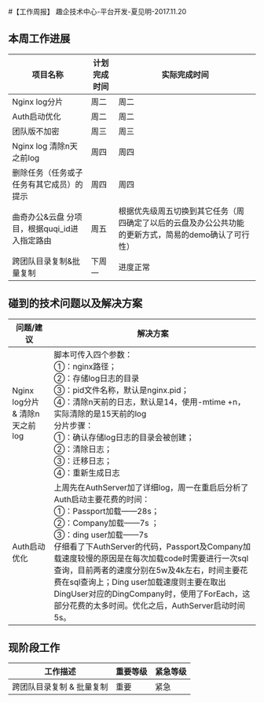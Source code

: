 #【工作周报】 趣企技术中心-平台开发-夏见明-2017.11.20

## 本周工作进展
| 项目名称  | 计划完成时间  | 实际完成时间  |
| ------------ | ------------ | ------------ |
| Nginx log分片  | 周二  | 周二  |
| Auth启动优化  | 周二  | 周二  |
| 团队版不加密  | 周三  | 周三  |
| Nginx log 清除n天之前log  | 周四  | 周四  |
| 删除任务（任务或子任务有其它成员）的提示  | 周四  | 周四  |
| 曲奇办公&云盘 分项目，根据quqi_id进入指定路由  | 周五  | 根据优先级周五切换到其它任务（周四确定了以后的云盘及办公公共功能的更新方式，简易的demo确认了可行性）  |
| 跨团队目录复制&批量复制  | 下周一  | 进度正常  |

## 碰到的技术问题以及解决方案
|  问题/建议 | 解决方案  |
| ------------ | ------------ |
| Nginx log分片 & 清除n天之前log  | 脚本可传入四个参数：<br>①：nginx路径；<br>②：存储log日志的目录<br>③：pid文件名称，默认是nginx.pid；<br>④：清除n天前的日志，默认是14，使用-mtime +n，实际清除的是15天前的log<br>分片步骤：<br>①：确认存储log日志的目录会被创建；<br>②：清除日志；<br>③：迁移日志；<br>④：重新生成日志|
| Auth启动优化  | 上周先在AuthServer加了详细log，周一在重启后分析了Auth启动主要花费的时间：<br>①：Passport加载——28s；<br>②：Company加载——7s ；<br>③：ding user加载——7s<br>仔细看了下AuthServer的代码，Passport及Company加载速度较慢的原因是在每次加载code时需要进行一次sql查询，目前两者的速度分别在5w及4k左右，时间主要花费在sql查询上；Ding user加载速度则主要在取出DingUser对应的DingCompany时，使用了ForEach，这部分花费的太多时间。优化之后，AuthServer启动时间5s。|

## 现阶段工作
| 工作描述  | 重要等级  | 紧急等级  |
| ------------ | ------------ | ------------ |
| 跨团队目录复制 & 批量复制  | 重要  | 紧急  |